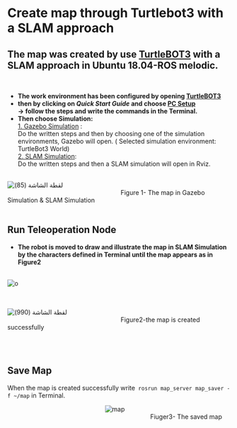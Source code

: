
# Create map through Turtlebot3 with a SLAM approach

##  The map was created by use [TurtleBOT3](https://emanual.robotis.com/docs/en/platform/turtlebot3/overview/) with a SLAM approach in **Ubuntu 18.04**-**ROS melodic**.
<br>

  
 * **The work environment has been configured by opening [TurtleBOT3](https://emanual.robotis.com/docs/en/platform/turtlebot3/overview/)** <br>
* **then by clicking on **_Quick Start Guide_** and choose [PC Setup](https://emanual.robotis.com/docs/en/platform/turtlebot3/quick-start/)** <br>
**→ follow the steps and write the commands in the Terminal.** <br>
 * **Then choose Simulation:** <br>
[1. Gazebo Simulation](https://emanual.robotis.com/docs/en/platform/turtlebot3/simulation/#gazebo-simulation) :<br>
Do the written steps and then by choosing one of the simulation environments, Gazebo will open. ( Selected simulation environment: TurtleBot3 World)<br>
[2. SLAM Simulation](https://emanual.robotis.com/docs/en/platform/turtlebot3/slam_simulation/):<br>
Do the written steps and then a SLAM simulation will open in Rviz.<br><br>

![‏‏لقطة الشاشة (85)](https://user-images.githubusercontent.com/52053143/125205857-fd6cd900-e28c-11eb-8f09-ee4c32b9ecb4.png)<br>
 &nbsp;&nbsp;&nbsp;&nbsp;&nbsp;&nbsp;&nbsp;&nbsp;&nbsp;&nbsp;&nbsp;&nbsp;&nbsp;&nbsp;&nbsp;&nbsp;&nbsp;&nbsp;&nbsp;&nbsp;&nbsp;&nbsp;&nbsp;&nbsp;&nbsp;&nbsp;&nbsp;&nbsp;&nbsp;&nbsp;&nbsp;&nbsp;&nbsp;&nbsp;&nbsp;&nbsp;&nbsp;&nbsp;&nbsp;&nbsp;&nbsp;&nbsp;&nbsp;&nbsp;&nbsp;&nbsp;&nbsp;&nbsp;&nbsp;&nbsp;&nbsp;&nbsp;&nbsp;&nbsp;&nbsp;&nbsp;&nbsp;&nbsp;&nbsp;&nbsp;&nbsp;&nbsp;&nbsp;&nbsp;  Figure 1- The map in Gazebo Simulation & SLAM Simulation <br><br>

## Run Teleoperation Node
* **The robot is moved to draw and illustrate the map in SLAM Simulation by the characters defined in Terminal until the map appears as in Figure2** <br><br>

![o](https://user-images.githubusercontent.com/52053143/125210916-4e8bc580-e2ab-11eb-8365-31024bd49590.png)


<br><br>
![‏‏لقطة الشاشة (990)](https://user-images.githubusercontent.com/52053143/125205782-9ea75f80-e28c-11eb-8793-62ea60ca6581.png)<br>
 &nbsp;&nbsp;&nbsp;&nbsp;&nbsp;&nbsp;&nbsp;&nbsp;&nbsp;&nbsp;&nbsp;&nbsp;&nbsp;&nbsp;&nbsp;&nbsp;&nbsp;&nbsp;&nbsp;&nbsp;&nbsp;&nbsp;&nbsp;&nbsp;&nbsp;&nbsp;&nbsp;&nbsp;&nbsp;&nbsp;&nbsp;&nbsp;&nbsp;&nbsp;&nbsp;&nbsp;&nbsp;&nbsp;&nbsp;&nbsp;&nbsp;&nbsp;&nbsp;&nbsp;&nbsp;&nbsp;&nbsp;&nbsp;&nbsp;&nbsp;&nbsp;&nbsp;&nbsp;&nbsp;&nbsp;&nbsp;&nbsp;&nbsp;&nbsp;&nbsp;&nbsp;&nbsp;&nbsp;&nbsp;  Figure2-the map is created successfully

<br><br>
## Save Map
When the map is created successfully write` rosrun map_server map_saver -f ~/map` in Terminal.

&nbsp;&nbsp;&nbsp;&nbsp;&nbsp;&nbsp;&nbsp;&nbsp;&nbsp;&nbsp;&nbsp;&nbsp;&nbsp;&nbsp;&nbsp;&nbsp;&nbsp;&nbsp;&nbsp;&nbsp;&nbsp;&nbsp;&nbsp;&nbsp;&nbsp;&nbsp;&nbsp;&nbsp;&nbsp;&nbsp;&nbsp;&nbsp;&nbsp;&nbsp;&nbsp;&nbsp;&nbsp;&nbsp;&nbsp;&nbsp;&nbsp;&nbsp;&nbsp;&nbsp;&nbsp;&nbsp;&nbsp;&nbsp;&nbsp;&nbsp;&nbsp;&nbsp;&nbsp;&nbsp;&nbsp;&nbsp;![map](https://user-images.githubusercontent.com/52053143/125205984-74a26d00-e28d-11eb-8227-f4b571dde4a9.jpg)<br>
&nbsp;&nbsp;&nbsp;&nbsp;&nbsp;&nbsp;&nbsp;&nbsp;&nbsp;&nbsp;&nbsp;&nbsp;&nbsp;&nbsp;&nbsp;&nbsp;&nbsp;&nbsp;&nbsp;&nbsp;&nbsp;&nbsp;&nbsp;&nbsp;&nbsp;&nbsp;&nbsp;&nbsp;&nbsp;&nbsp;&nbsp;&nbsp;&nbsp;&nbsp;&nbsp;&nbsp;&nbsp;&nbsp;&nbsp;&nbsp;&nbsp;&nbsp;&nbsp;&nbsp;&nbsp;&nbsp;&nbsp;&nbsp;&nbsp;&nbsp;&nbsp;&nbsp;&nbsp;&nbsp;&nbsp;&nbsp;&nbsp;&nbsp;&nbsp;&nbsp;&nbsp;&nbsp;&nbsp;&nbsp;&nbsp;&nbsp;&nbsp;&nbsp;&nbsp;&nbsp;&nbsp;&nbsp;&nbsp;&nbsp;&nbsp;&nbsp;&nbsp;&nbsp;&nbsp;&nbsp;&nbsp;&nbsp;Fiuger3- The saved map
<br><br>


